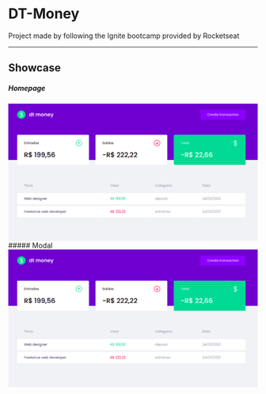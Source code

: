 # DT-Money

Project made by following the Ignite bootcamp provided by Rocketseat

<hr/>

## Showcase

##### Homepage

<img align="center"  src="assets/homepage.png" />
##### Modal
<img align="center" src="assets/homepage.png" />
